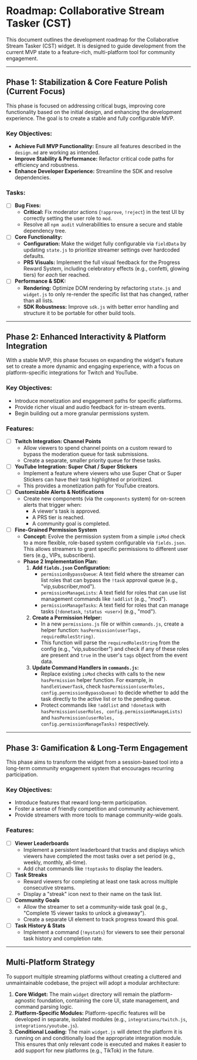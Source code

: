 # Roadmap: Collaborative Stream Tasker (CST)

This document outlines the development roadmap for the Collaborative Stream Tasker (CST) widget. It is designed to guide development from the current MVP state to a feature-rich, multi-platform tool for community engagement.

---

## Phase 1: Stabilization & Core Feature Polish (Current Focus)

This phase is focused on addressing critical bugs, improving core functionality based on the initial design, and enhancing the development experience. The goal is to create a stable and fully configurable MVP.

### Key Objectives:
-   **Achieve Full MVP Functionality:** Ensure all features described in the `design.md` are working as intended.
-   **Improve Stability & Performance:** Refactor critical code paths for efficiency and robustness.
-   **Enhance Developer Experience:** Streamline the SDK and resolve dependencies.

### Tasks:
-   [ ] **Bug Fixes:**
    -   **Critical:** Fix moderator actions (`!approve`, `!reject`) in the test UI by correctly setting the user role to `mod`.
    -   Resolve all `npm audit` vulnerabilities to ensure a secure and stable dependency tree.
-   [ ] **Core Functionality:**
    -   **Configuration:** Make the widget fully configurable via `fieldData` by updating `state.js` to prioritize streamer settings over hardcoded defaults.
    -   **PRS Visuals:** Implement the full visual feedback for the Progress Reward System, including celebratory effects (e.g., confetti, glowing tiers) for *each* tier reached.
-   [ ] **Performance & SDK:**
    -   **Rendering:** Optimize DOM rendering by refactoring `state.js` and `widget.js` to only re-render the specific list that has changed, rather than all lists.
    -   **SDK Robustness:** Improve `sdk.js` with better error handling and structure it to be portable for other build tools.

---

## Phase 2: Enhanced Interactivity & Platform Integration

With a stable MVP, this phase focuses on expanding the widget's feature set to create a more dynamic and engaging experience, with a focus on platform-specific integrations for Twitch and YouTube.

### Key Objectives:
-   Introduce monetization and engagement paths for specific platforms.
-   Provide richer visual and audio feedback for in-stream events.
-   Begin building out a more granular permissions system.

### Features:
-   [ ] **Twitch Integration: Channel Points**
    -   Allow viewers to spend channel points on a custom reward to bypass the moderation queue for task submissions.
    -   Create a separate, smaller priority queue for these tasks.
-   [ ] **YouTube Integration: Super Chat / Super Stickers**
    -   Implement a feature where viewers who use Super Chat or Super Stickers can have their task highlighted or prioritized.
    -   This provides a monetization path for YouTube creators.
-   [ ] **Customizable Alerts & Notifications**
    -   Create new components (via the `components` system) for on-screen alerts that trigger when:
        -   A viewer's task is approved.
        -   A PRS tier is reached.
        -   A community goal is completed.
-   [ ] **Fine-Grained Permission System**
    -   **Concept:** Evolve the permission system from a simple `isMod` check to a more flexible, role-based system configurable via `fields.json`. This allows streamers to grant specific permissions to different user tiers (e.g., VIPs, subscribers).
    -   **Phase 2 Implementation Plan:**
        1.  **Add `fields.json` Configuration:**
            -   `permissionBypassQueue`: A text field where the streamer can list roles that can bypass the `!task` approval queue (e.g., "vip,subscriber,mod").
            -   `permissionManageLists`: A text field for roles that can use list management commands like `!addlist` (e.g., "mod").
            -   `permissionManageTasks`: A text field for roles that can manage tasks (`!donetask`, `!status <user>`) (e.g., "mod").
        2.  **Create a Permission Helper:**
            -   In a new `permissions.js` file or within `commands.js`, create a helper function: `hasPermission(userTags, requiredRolesString)`.
            -   This function will parse the `requiredRolesString` from the config (e.g., "vip,subscriber") and check if any of these roles are present and `true` in the user's `tags` object from the event data.
        3.  **Update Command Handlers in `commands.js`:**
            -   Replace existing `isMod` checks with calls to the new `hasPermission` helper function. For example, in `handleViewerTask`, check `hasPermission(userRoles, config.permissionBypassQueue)` to decide whether to add the task directly to the active list or to the pending queue.
            -   Protect commands like `!addlist` and `!donetask` with `hasPermission(userRoles, config.permissionManageLists)` and `hasPermission(userRoles, config.permissionManageTasks)` respectively.

---

## Phase 3: Gamification & Long-Term Engagement

This phase aims to transform the widget from a session-based tool into a long-term community engagement system that encourages recurring participation.

### Key Objectives:
-   Introduce features that reward long-term participation.
-   Foster a sense of friendly competition and community achievement.
-   Provide streamers with more tools to manage community-wide goals.

### Features:
-   [ ] **Viewer Leaderboards**
    -   Implement a persistent leaderboard that tracks and displays which viewers have completed the most tasks over a set period (e.g., weekly, monthly, all-time).
    -   Add chat commands like `!toptasks` to display the leaders.
-   [ ] **Task Streaks**
    -   Reward viewers for completing at least one task across multiple consecutive streams.
    -   Display a "streak" icon next to their name on the task list.
-   [ ] **Community Goals**
    -   Allow the streamer to set a community-wide task goal (e.g., "Complete 15 viewer tasks to unlock a giveaway").
    -   Create a separate UI element to track progress toward this goal.
-   [ ] **Task History & Stats**
    -   Implement a command (`!mystats`) for viewers to see their personal task history and completion rate.

---

## Multi-Platform Strategy

To support multiple streaming platforms without creating a cluttered and unmaintainable codebase, the project will adopt a modular architecture:

1.  **Core Widget:** The main `widget` directory will remain the platform-agnostic foundation, containing the core UI, state management, and command parsing logic.
2.  **Platform-Specific Modules:** Platform-specific features will be developed in separate, isolated modules (e.g., `integrations/twitch.js`, `integrations/youtube.js`).
3.  **Conditional Loading:** The main `widget.js` will detect the platform it is running on and conditionally load the appropriate integration module. This ensures that only relevant code is executed and makes it easier to add support for new platforms (e.g., TikTok) in the future.
